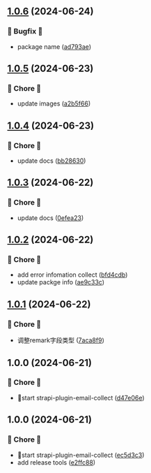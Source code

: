 ## [1.0.6](https://github.com/Liar0320/strapi-plugin-email-collect/compare/v1.0.5...v1.0.6) (2024-06-24)


### 🐛 Bugfix 🐛

* package name ([ad793ae](https://github.com/Liar0320/strapi-plugin-email-collect/commit/ad793ae92e70b7c4e5e462801c9650f193e19b9a))

## [1.0.5](https://github.com/Liar0320/strapi-plugin-email-collect/compare/v1.0.4...v1.0.5) (2024-06-23)


### 🐛 Chore 🐛

* update images ([a2b5f66](https://github.com/Liar0320/strapi-plugin-email-collect/commit/a2b5f66be77cc551703893e8cf8dfa6b7180136f))

## [1.0.4](https://github.com/Liar0320/strapi-plugin-email-collect/compare/v1.0.3...v1.0.4) (2024-06-23)


### 🐛 Chore 🐛

* update docs ([bb28630](https://github.com/Liar0320/strapi-plugin-email-collect/commit/bb28630b542545302fd10bbd36763b6d034eecb0))

## [1.0.3](https://github.com/Liar0320/strapi-plugin-email-collect/compare/v1.0.2...v1.0.3) (2024-06-22)


### 🐛 Chore 🐛

* update docs ([0efea23](https://github.com/Liar0320/strapi-plugin-email-collect/commit/0efea23331824a1bf863451333fd03c259f527a4))

## [1.0.2](https://github.com/Liar0320/strapi-plugin-email-collect/compare/v1.0.1...v1.0.2) (2024-06-22)


### 🐛 Chore 🐛

* add error infomation collect ([bfd4cdb](https://github.com/Liar0320/strapi-plugin-email-collect/commit/bfd4cdbd729961166af0ac90e01e1a01dd84fa39))
* update packge info ([ae9c33c](https://github.com/Liar0320/strapi-plugin-email-collect/commit/ae9c33ccb0273b7254f0a2bd75e1c025c0ba1e51))

## [1.0.1](https://github.com/Liar0320/strapi-plugin-email-collect/compare/v1.0.0...v1.0.1) (2024-06-22)


### 🐛 Chore 🐛

* 调整remark字段类型 ([7aca8f9](https://github.com/Liar0320/strapi-plugin-email-collect/commit/7aca8f9775bafbbcfe814f75e129b0872f49ad24))

## 1.0.0 (2024-06-21)


### 🐛 Chore 🐛

* 🚀start strapi-plugin-email-collect ([d47e06e](https://github.com/Liar0320/strapi-plugin-email-collect/commit/d47e06e2dbc287466211b8a32c7b2fb654b4ab10))

## 1.0.0 (2024-06-21)


### 🐛 Chore 🐛

* 🚀start strapi-plugin-email-collect ([ec5d3c3](https://github.com/Liar0320/strapi-plugin-email-collect/commit/ec5d3c3f39136de781c9ad234c133fb6f91ad30e))
* add release tools ([e2ffc88](https://github.com/Liar0320/strapi-plugin-email-collect/commit/e2ffc883362c5d1968c2bd2bc5530be9bee6eb59))
